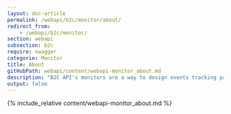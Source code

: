 ```yaml
---
layout: doc-article
permalink: /webapi/b2c/monitor/about/
redirect_from: 
    - /webapi/b2c/monitor/
section: webapi
subsection: b2c
require: swagger
categorie: Monitor
title: About
gitHubPath: webapi/content/webapi-monitor_about.md
description: "B2C API's monitors are a way to design events tracking patterns for vehicles. When the even is triggered, we will send a notification to your server."
output: false
---
```

{% include_relative content/webapi-monitor_about.md %}